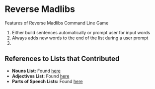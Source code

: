 # Reverse Madlibs #

Features of Reverse Madlibs Command Line Game
  1. Either build sentences automatically or prompt user for input words
  2. Always adds new words to the end of the list during a user prompt
  3. 
  
## References to Lists that Contributed
  + **Nouns List:** Found [here](http://www.desiquintans.com/articles.php?page=nounlist)
  + **Adjectives List:** Found [here](http://www.d.umn.edu/~rave0029/research/adjectives1.txt)
  + **Parts of Speech Lists:** Found [here](http://www.ashley-bovan.co.uk/words/partsofspeech.html)